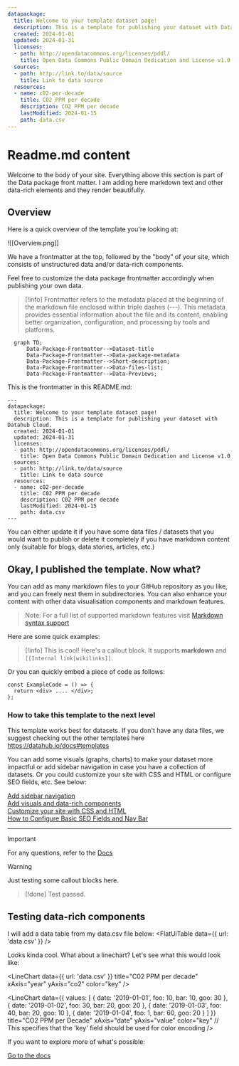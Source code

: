 ```yaml
---
datapackage:
  title: Welcome to your template dataset page!
  description: This is a template for publishing your dataset with Datahub Cloud.
  created: 2024-01-01
  updated: 2024-01-31
  licenses:
  - path: http://opendatacommons.org/licenses/pddl/
    title: Open Data Commons Public Domain Dedication and License v1.0
  sources:
  - path: http://link.to/data/source
    title: Link to data source
  resources:
  - name: c02-per-decade
    title: C02 PPM per decade
    description: C02 PPM per decade
    lastModified: 2024-01-15
    path: data.csv
---
```


<div class="hero">
    <h1 class="hero-title">Readme.md content<br/></h1>
    <p class="hero-description">Welcome to the body of your site. Everything above this section is part of the Data package front matter. I am adding here markdown text and other data-rich elements and they render beautifully.</p>
</div>


## Overview

Here is a quick overview of the template you're looking at:

![[Overview.png]]

We have a frontmatter at the top, followed by the "body" of your site, which consists of unstructured data and/or data-rich components.

Feel free to customize the data package frontmatter accordingly when publishing your own data. 

> [!info]
> Frontmatter refers to the metadata placed at the beginning of the markdown file enclosed within triple dashes (---). This metadata provides essential information about the file and its content, enabling better organization, configuration, and processing by tools and platforms.

```mermaid
  graph TD;
      Data-Package-Frontmatter-->Dataset-title
      Data-Package-Frontmatter-->Data-package-metadata
      Data-Package-Frontmatter-->Short-description;
      Data-Package-Frontmatter-->Data-files-list;
      Data-Package-Frontmatter-->Data-Previews;
```

This is the frontmatter in this README.md:

```
---
datapackage:
  title: Welcome to your template dataset page!
  description: This is a template for publishing your dataset with Datahub Cloud.
  created: 2024-01-01
  updated: 2024-01-31
  licenses:
  - path: http://opendatacommons.org/licenses/pddl/
    title: Open Data Commons Public Domain Dedication and License v1.0
  sources:
  - path: http://link.to/data/source
    title: Link to data source
  resources:
  - name: c02-per-decade
    title: C02 PPM per decade
    description: C02 PPM per decade
    lastModified: 2024-01-15
    path: data.csv
---
```

You can either update it if you have some data files / datasets that you would want to publish or delete it completely if you have markdown content only (suitable for blogs, data stories, articles, etc.)

## Okay, I published the template. Now what?

You can add as many markdown files to your GitHub repository as you like, and you can freely nest them in subdirectories. You can also enhance your content with other data visualisation components and markdown features.

> Note: For a full list of supported markdown features visit [Markdown syntax support](https://datahub.io/docs/DataHub+Cloud/Markdown+syntax+support)

Here are some quick examples:

> [!info] This is cool!
> Here's a callout block.
> It supports **markdown** and ```[[Internal link|wikilinks]]```.

Or you can quickly embed a piece of code as follows:

```
const ExampleCode = () => {
  return <div> .... </div>;
};
```

### How to take this template to the next level

This template works best for datasets. If you don't have any data files, we suggest checking out the other templates here https://datahub.io/docs#templates

You can add some visuals (graphs, charts) to make your dataset more impactful or add sidebar navigation in case you have a collection of datasets. Or you could customize your site with CSS and HTML or configure SEO fields, etc. See below:

<div class="middle-button-container">
    <a href="https://datahub.io/docs/DataHub+Cloud/Add+sidebar+navigation" class="middle-button">Add sidebar navigation</a>
</div>

<div class="middle-button-container">
    <a href="https://datahub.io/docs/DataHub+Cloud/Add+visuals+and+data-rich+components" class="middle-button">Add visuals and data-rich components</a>
</div>


<div class="middle-button-container">
    <a href="https://datahub.io/docs/DataHub+Cloud/Customize+Your+DataHub+Cloud+Site+with+CSS" class="middle-button">Customize your site with CSS and HTML</a>
</div>

<div class="middle-button-container">
    <a href="https://datahub.io/docs/DataHub+Cloud/Configuring+Nav+bar+and+SEO+fields" class="middle-button">How to Configure Basic SEO Fields and Nav Bar</a>
</div>

---

> [!important]
> For any questions, refer to the [Docs](https://datahub.io/docs)

> [!warning]
> Just testing some callout blocks here.

> [!done]
> Test passed.

## Testing data-rich components

I will add a data table from my data.csv file below:
<FlatUiTable
  data={{
    url: 'data.csv'
  }}
 />

 Looks kinda cool. What about a linechart? Let's see what this would look like:

 <LineChart 
  data={{ url: 'data.csv' }} 
  title="C02 PPM per decade" 
  xAxis="year" 
  yAxis="co2" 
  color="key"
/>

<LineChart
  data={{
    values: [
      { date: '2019-01-01', foo: 10, bar: 10, goo: 30 },
      { date: '2019-01-02', foo: 30, bar: 20, goo: 20 },
      { date: '2019-01-03', foo: 40, bar: 20, goo: 10 },
      { date: '2019-01-04', foo: 1, bar: 60, goo: 20 }
    ]
  }}
  title="CO2 PPM per Decade"
  xAxis="date"
  yAxis="value"
  color="key" // This specifies that the 'key' field should be used for color encoding
/>


If you want to explore more of what's possible:

<div class="middle-button-container">
    <a href="https://datahub.io/docs" class="middle-button">Go to the docs</a>
</div>
